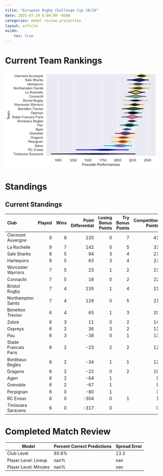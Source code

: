 ```yaml
---  
title: "European Rugby Challenge Cup 18/19"  
date: 2025-07-29 6:00:00 -0500  
categories: model review projection  
layout: article  
aside:  
    toc: true  
---
```

# Current Team Rankings


![Club Rankings](plots/rankings_European_Rugby_Challenge_Cup_1819.png)
# Standings

## Current Standings


| Club                 |   Played |   Wins |   Point Differential |   Losing Bonus Points |   Try Bonus Points |   Competition Points |
|:---------------------|---------:|-------:|---------------------:|----------------------:|-------------------:|---------------------:|
| Clermont Auvergne    |        9 |      9 |                  235 |                     0 |                  7 |                   43 |
| La Rochelle          |        9 |      7 |                  142 |                     0 |                  5 |                   33 |
| Sale Sharks          |        8 |      5 |                   94 |                     3 |                  4 |                   27 |
| Harlequins           |        8 |      5 |                   63 |                     3 |                  4 |                   27 |
| Worcester Warriors   |        7 |      5 |                   23 |                     1 |                  2 |                   23 |
| Connacht             |        7 |      5 |                   16 |                     0 |                  2 |                   22 |
| Bristol Rugby        |        7 |      4 |                  135 |                     1 |                  4 |                   21 |
| Northampton Saints   |        7 |      4 |                  129 |                     0 |                  5 |                   21 |
| Benetton Treviso     |        6 |      4 |                   65 |                     1 |                  3 |                   20 |
| Zebre                |        6 |      3 |                   11 |                     0 |                  2 |                   14 |
| Ospreys              |        6 |      2 |                   36 |                     3 |                  2 |                   13 |
| Pau                  |        6 |      3 |                  -38 |                     0 |                  1 |                   13 |
| Stade Francais Paris |        6 |      2 |                  -23 |                     2 |                  2 |                   12 |
| Bordeaux Begles      |        6 |      2 |                  -34 |                     1 |                  1 |                   12 |
| Dragons              |        6 |      2 |                  -22 |                     0 |                  2 |                   10 |
| Agen                 |        6 |      2 |                  -64 |                     1 |                    |                    9 |
| Grenoble             |        6 |      2 |                  -67 |                     1 |                    |                    9 |
| Perpignan            |        6 |      0 |                  -80 |                     1 |                    |                    3 |
| RC Enisei            |        6 |      0 |                 -304 |                     0 |                  1 |                    1 |
| Timisoara Saracens   |        6 |      0 |                 -317 |                     0 |                    |                    0 |



# Completed Match Review


| Model | Percent Correct Predictions | Spread Error |
| ------ | ------ | ------ |
| Club Level | 80.6% | 13.3 |
| Player Level: Lineup | nan% | nan |
| Player Level: Minutes | nan% | nan |

